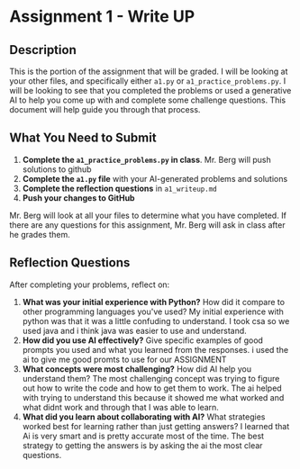 # Assignment 1 - Write UP

## Description
This is the portion of the assignment that will be graded.  I will be looking at your other files, and specifically either `a1.py` or `a1_practice_problems.py`.  I will be looking to see that you completed the problems or used a generative AI to help you come up with and complete some challenge questions.  This document will help guide you through that process.

## What You Need to Submit
1. **Complete the `a1_practice_problems.py` in class**.  Mr. Berg will push solutions to github
2. **Complete the `a1.py` file** with your AI-generated problems and solutions
3. **Complete the reflection questions** in `a1_writeup.md`
4. **Push your changes to GitHub**

Mr. Berg will look at all your files to determine what you have completed.  If there are any questions for this assignment, Mr. Berg will ask in class after he grades them.


## Reflection Questions

After completing your problems, reflect on:

1. **What was your initial experience with Python?** How did it compare to other programming languages you've used?
My initial experience with python was that it was a little confuding to understand. I took csa so we used java and i think java was easier to use and understand.
2. **How did you use AI effectively?** Give specific examples of good prompts you used and what you learned from the responses.
i used the ai to give me good promts to use for our ASSIGNMENT 
3. **What concepts were most challenging?** How did AI help you understand them?
The most challenging concept was trying to figure out how to write the code and how to get them to work. The ai helped with trying to understand this because it showed me what worked and what didnt work and through that I was able to learn. 
4. **What did you learn about collaborating with AI?** What strategies worked best for learning rather than just getting answers?
I learned that Ai is very smart and is pretty accurate most of the time. The best strategy to getting the answers is by asking the ai the most clear questions. 
